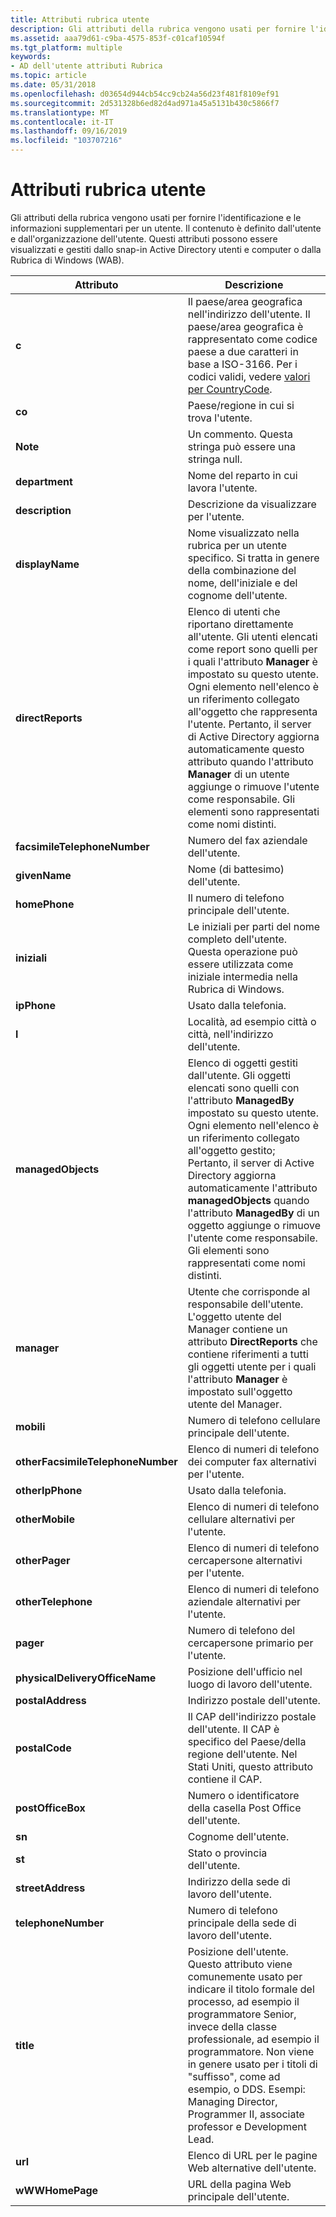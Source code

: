 ```yaml
---
title: Attributi rubrica utente
description: Gli attributi della rubrica vengono usati per fornire l'identificazione e le informazioni supplementari per un utente.
ms.assetid: aaa79d61-c9ba-4575-853f-c01caf10594f
ms.tgt_platform: multiple
keywords:
- AD dell'utente attributi Rubrica
ms.topic: article
ms.date: 05/31/2018
ms.openlocfilehash: d03654d944cb54cc9cb24a56d23f481f8109ef91
ms.sourcegitcommit: 2d531328b6ed82d4ad971a45a5131b430c5866f7
ms.translationtype: MT
ms.contentlocale: it-IT
ms.lasthandoff: 09/16/2019
ms.locfileid: "103707216"
---
```

# <a name="user-address-book-attributes"></a>Attributi rubrica utente

Gli attributi della rubrica vengono usati per fornire l'identificazione e le informazioni supplementari per un utente. Il contenuto è definito dall'utente e dall'organizzazione dell'utente. Questi attributi possono essere visualizzati e gestiti dallo snap-in Active Directory utenti e computer o dalla Rubrica di Windows (WAB).



| Attributo                         | Descrizione                                                                                                                                                                                                                                                                                                                                                                                                                                   |
|-----------------------------------|-----------------------------------------------------------------------------------------------------------------------------------------------------------------------------------------------------------------------------------------------------------------------------------------------------------------------------------------------------------------------------------------------------------------------------------------------|
| **c**                             | Il paese/area geografica nell'indirizzo dell'utente. Il paese/area geografica è rappresentato come codice paese a due caratteri in base a ISO-3166. Per i codici validi, vedere [valori per CountryCode](values-for-the-countrycode-and-c-properties.md).<br/>                                                                                                                                                                                        |
| **co**                            | Paese/regione in cui si trova l'utente.                                                                                                                                                                                                                                                                                                                                                                                              |
| **Note**                         | Un commento. Questa stringa può essere una stringa null.                                                                                                                                                                                                                                                                                                                                                                                                  |
| **department**                    | Nome del reparto in cui lavora l'utente.                                                                                                                                                                                                                                                                                                                                                                                          |
| **description**                   | Descrizione da visualizzare per l'utente.                                                                                                                                                                                                                                                                                                                                                                                                      |
| **displayName**                   | Nome visualizzato nella rubrica per un utente specifico. Si tratta in genere della combinazione del nome, dell'iniziale e del cognome dell'utente.                                                                                                                                                                                                                                                                                        |
| **directReports**                 | Elenco di utenti che riportano direttamente all'utente. Gli utenti elencati come report sono quelli per i quali l'attributo **Manager** è impostato su questo utente. Ogni elemento nell'elenco è un riferimento collegato all'oggetto che rappresenta l'utente. Pertanto, il server di Active Directory aggiorna automaticamente questo attributo quando l'attributo **Manager** di un utente aggiunge o rimuove l'utente come responsabile. Gli elementi sono rappresentati come nomi distinti. |
| **facsimileTelephoneNumber**      | Numero del fax aziendale dell'utente.                                                                                                                                                                                                                                                                                                                                                                                      |
| **givenName**                     | Nome (di battesimo) dell'utente.                                                                                                                                                                                                                                                                                                                                                                                                      |
| **homePhone**                     | Il numero di telefono principale dell'utente.                                                                                                                                                                                                                                                                                                                                                                                               |
| **iniziali**                      | Le iniziali per parti del nome completo dell'utente. Questa operazione può essere utilizzata come iniziale intermedia nella Rubrica di Windows.                                                                                                                                                                                                                                                                                                                           |
| **ipPhone**                       | Usato dalla telefonia.                                                                                                                                                                                                                                                                                                                                                                                                                            |
| **l**                             | Località, ad esempio città o città, nell'indirizzo dell'utente.                                                                                                                                                                                                                                                                                                                                                                                |
| **managedObjects**                | Elenco di oggetti gestiti dall'utente. Gli oggetti elencati sono quelli con l'attributo **ManagedBy** impostato su questo utente. Ogni elemento nell'elenco è un riferimento collegato all'oggetto gestito; Pertanto, il server di Active Directory aggiorna automaticamente l'attributo **managedObjects** quando l'attributo **ManagedBy** di un oggetto aggiunge o rimuove l'utente come responsabile. Gli elementi sono rappresentati come nomi distinti.  |
| **manager**                       | Utente che corrisponde al responsabile dell'utente. L'oggetto utente del Manager contiene un attributo **DirectReports** che contiene riferimenti a tutti gli oggetti utente per i quali l'attributo **Manager** è impostato sull'oggetto utente del Manager.                                                                                                                                                                                                                     |
| **mobili**                        | Numero di telefono cellulare principale dell'utente.                                                                                                                                                                                                                                                                                                                                                                                           |
| **otherFacsimileTelephoneNumber** | Elenco di numeri di telefono dei computer fax alternativi per l'utente.                                                                                                                                                                                                                                                                                                                                                                         |
| **otherIpPhone**                  | Usato dalla telefonia.                                                                                                                                                                                                                                                                                                                                                                                                                            |
| **otherMobile**                   | Elenco di numeri di telefono cellulare alternativi per l'utente.                                                                                                                                                                                                                                                                                                                                                                                |
| **otherPager**                    | Elenco di numeri di telefono cercapersone alternativi per l'utente.                                                                                                                                                                                                                                                                                                                                                                                   |
| **otherTelephone**                | Elenco di numeri di telefono aziendale alternativi per l'utente.                                                                                                                                                                                                                                                                                                                                                                                |
| **pager**                         | Numero di telefono del cercapersone primario per l'utente.                                                                                                                                                                                                                                                                                                                                                                                              |
| **physicalDeliveryOfficeName**    | Posizione dell'ufficio nel luogo di lavoro dell'utente.                                                                                                                                                                                                                                                                                                                                                                                          |
| **postalAddress**                 | Indirizzo postale dell'utente.                                                                                                                                                                                                                                                                                                                                                                                                                    |
| **postalCode**                    | Il CAP dell'indirizzo postale dell'utente. Il CAP è specifico del Paese/della regione dell'utente. Nel Stati Uniti, questo attributo contiene il CAP.                                                                                                                                                                                                                                                               |
| **postOfficeBox**                 | Numero o identificatore della casella Post Office dell'utente.                                                                                                                                                                                                                                                                                                                                                                                       |
| **sn**                            | Cognome dell'utente.                                                                                                                                                                                                                                                                                                                                                                                                |
| **st**                            | Stato o provincia dell'utente.                                                                                                                                                                                                                                                                                                                                                                                                  |
| **streetAddress**                 | Indirizzo della sede di lavoro dell'utente.                                                                                                                                                                                                                                                                                                                                                                                           |
| **telephoneNumber**               | Numero di telefono principale della sede di lavoro dell'utente.                                                                                                                                                                                                                                                                                                                                                                                 |
| **title**                         | Posizione dell'utente. Questo attributo viene comunemente usato per indicare il titolo formale del processo, ad esempio il programmatore Senior, invece della classe professionale, ad esempio il programmatore. Non viene in genere usato per i titoli di "suffisso", come ad esempio, o DDS. Esempi: Managing Director, Programmer II, associate professor e Development Lead.<br/>                                                                                                    |
| **url**                           | Elenco di URL per le pagine Web alternative dell'utente.                                                                                                                                                                                                                                                                                                                                                                                           |
| **wWWHomePage**                   | URL della pagina Web principale dell'utente.                                                                                                                                                                                                                                                                                                                                                                                                       |



 

 

 





